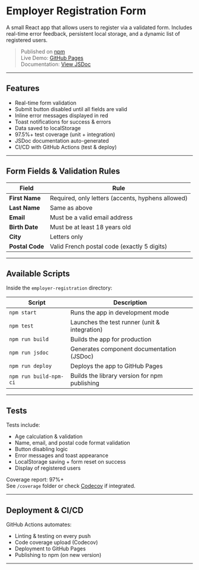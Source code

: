 # Employer Registration Form

A small React app that allows users to register via a validated form. Includes real-time error feedback, persistent local storage, and a dynamic list of registered users.

> Published on [npm](https://www.npmjs.com/package/fatibelkoudia-employer-registration)  
> Live Demo: [GitHub Pages](https://fatibelkoudia.github.io/employer-registration)  
> Documentation: [View JSDoc](https://fatibelkoudia.github.io/employer-registration/docs)

---

## Features

- Real-time form validation
- Submit button disabled until all fields are valid
- Inline error messages displayed in red
- Toast notifications for success & errors
- Data saved to localStorage
- 97.5%+ test coverage (unit + integration)
- JSDoc documentation auto-generated
- CI/CD with GitHub Actions (test & deploy)

---

## Form Fields & Validation Rules

| Field           | Rule                                              |
| --------------- | ------------------------------------------------- |
| **First Name**  | Required, only letters (accents, hyphens allowed) |
| **Last Name**   | Same as above                                     |
| **Email**       | Must be a valid email address                     |
| **Birth Date**  | Must be at least 18 years old                     |
| **City**        | Letters only                                      |
| **Postal Code** | Valid French postal code (exactly 5 digits)       |

---

## Available Scripts

Inside the `employer-registration` directory:

| Script                 | Description                                   |
| ---------------------- | --------------------------------------------- |
| `npm start`            | Runs the app in development mode              |
| `npm test`             | Launches the test runner (unit & integration) |
| `npm run build`        | Builds the app for production                 |
| `npm run jsdoc`        | Generates component documentation (JSDoc)     |
| `npm run deploy`       | Deploys the app to GitHub Pages               |
| `npm run build-npm-ci` | Builds the library version for npm publishing |

---

## Tests

Tests include:

- Age calculation & validation
- Name, email, and postal code format validation
- Button disabling logic
- Error messages and toast appearance
- LocalStorage saving + form reset on success
- Display of registered users

Coverage report: 97%+  
See `/coverage` folder or check [Codecov](https://app.codecov.io/) if integrated.

---

## Deployment & CI/CD

GitHub Actions automates:

- Linting & testing on every push
- Code coverage upload (Codecov)
- Deployment to GitHub Pages
- Publishing to npm (on new version)

---
